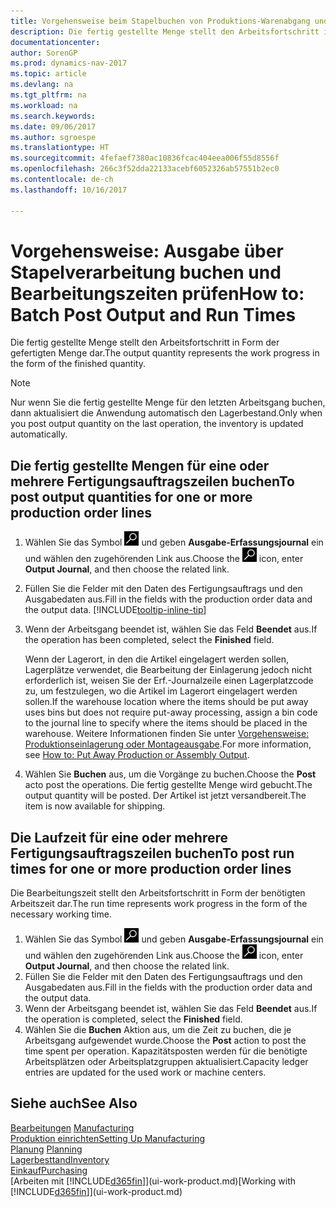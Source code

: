 ```yaml
---
title: Vorgehensweise beim Stapelbuchen von Produktions-Warenabgang und Laufzeiten
description: Die fertig gestellte Menge stellt den Arbeitsfortschritt in Form der gefertigten Menge dar.
documentationcenter: 
author: SorenGP
ms.prod: dynamics-nav-2017
ms.topic: article
ms.devlang: na
ms.tgt_pltfrm: na
ms.workload: na
ms.search.keywords: 
ms.date: 09/06/2017
ms.author: sgroespe
ms.translationtype: HT
ms.sourcegitcommit: 4fefaef7380ac10836fcac404eea006f55d8556f
ms.openlocfilehash: 266c3f52dda22133acebf6052326ab57551b2ec0
ms.contentlocale: de-ch
ms.lasthandoff: 10/16/2017

---
```

# <a name="how-to-batch-post-output-and-run-times"></a><span data-ttu-id="fed0d-103">Vorgehensweise: Ausgabe über Stapelverarbeitung buchen und Bearbeitungszeiten prüfen</span><span class="sxs-lookup"><span data-stu-id="fed0d-103">How to: Batch Post Output and Run Times</span></span>
<span data-ttu-id="fed0d-104">Die fertig gestellte Menge stellt den Arbeitsfortschritt in Form der gefertigten Menge dar.</span><span class="sxs-lookup"><span data-stu-id="fed0d-104">The output quantity represents the work progress in the form of the finished quantity.</span></span>  

> [!NOTE]
> <span data-ttu-id="fed0d-105">Nur wenn Sie die fertig gestellte Menge für den letzten Arbeitsgang buchen, dann aktualisiert die Anwendung automatisch den Lagerbestand.</span><span class="sxs-lookup"><span data-stu-id="fed0d-105">Only when you post output quantity on the last operation, the inventory is updated automatically.</span></span>  

## <a name="to-post-output-quantities-for-one-or-more-production-order-lines"></a><span data-ttu-id="fed0d-106">Die fertig gestellte Mengen für eine oder mehrere Fertigungsauftragszeilen buchen</span><span class="sxs-lookup"><span data-stu-id="fed0d-106">To post output quantities for one or more production order lines</span></span>
1. <span data-ttu-id="fed0d-107">Wählen Sie das Symbol ![Nach Seite oder Bericht suchen](media/ui-search/search_small.png "Nach Seite oder Bericht suchen") und geben **Ausgabe-Erfassungsjournal** ein und wählen den zugehörenden Link aus.</span><span class="sxs-lookup"><span data-stu-id="fed0d-107">Choose the ![Search for Page or Report](media/ui-search/search_small.png "Search for Page or Report icon") icon, enter **Output Journal**, and then choose the related link.</span></span>  
2. <span data-ttu-id="fed0d-108">Füllen Sie die Felder mit den Daten des Fertigungsauftrags und den Ausgabedaten aus.</span><span class="sxs-lookup"><span data-stu-id="fed0d-108">Fill in the fields with the production order data and the output data.</span></span> [!INCLUDE[tooltip-inline-tip](includes/tooltip-inline-tip_md.md)]
3. <span data-ttu-id="fed0d-109">Wenn der Arbeitsgang beendet ist, wählen Sie das Feld **Beendet** aus.</span><span class="sxs-lookup"><span data-stu-id="fed0d-109">If the operation has been completed, select the **Finished** field.</span></span>  

    <span data-ttu-id="fed0d-110">Wenn der Lagerort, in den die Artikel eingelagert werden sollen, Lagerplätze verwendet, die Bearbeitung der Einlagerung jedoch nicht erforderlich ist,  weisen Sie der Erf.-Journalzeile einen Lagerplatzcode zu, um festzulegen, wo die Artikel im Lagerort eingelagert werden sollen.</span><span class="sxs-lookup"><span data-stu-id="fed0d-110">If the warehouse location where the items should be put away uses bins but does not require put-away processing,  assign a bin code to the journal line to specify where the items should be placed in the warehouse.</span></span> <span data-ttu-id="fed0d-111">Weitere Informationen finden Sie unter [Vorgehensweise: Produktionseinlagerung oder Montageausgabe](warehouse-how-to-put-away-production-output.md).</span><span class="sxs-lookup"><span data-stu-id="fed0d-111">For more information, see [How to: Put Away Production or Assembly Output](warehouse-how-to-put-away-production-output.md).</span></span>  

4. <span data-ttu-id="fed0d-112">Wählen Sie **Buchen** aus, um die Vorgänge zu buchen.</span><span class="sxs-lookup"><span data-stu-id="fed0d-112">Choose the **Post** acto post the operations.</span></span> <span data-ttu-id="fed0d-113">Die fertig gestellte Menge wird gebucht.</span><span class="sxs-lookup"><span data-stu-id="fed0d-113">The output quantity will be posted.</span></span> <span data-ttu-id="fed0d-114">Der Artikel ist jetzt versandbereit.</span><span class="sxs-lookup"><span data-stu-id="fed0d-114">The item is now available for shipping.</span></span>  

## <a name="to-post-run-times-for-one-or-more-production-order-lines"></a><span data-ttu-id="fed0d-115">Die Laufzeit für eine oder mehrere Fertigungsauftragszeilen buchen</span><span class="sxs-lookup"><span data-stu-id="fed0d-115">To post run times for one or more production order lines</span></span>
<span data-ttu-id="fed0d-116">Die Bearbeitungszeit stellt den Arbeitsfortschritt in Form der benötigten Arbeitszeit dar.</span><span class="sxs-lookup"><span data-stu-id="fed0d-116">The run time represents work progress in the form of the necessary working time.</span></span>    

1.  <span data-ttu-id="fed0d-117">Wählen Sie das Symbol ![Nach Seite oder Bericht suchen](media/ui-search/search_small.png "Nach Seite oder Bericht suchen") und geben **Ausgabe-Erfassungsjournal** ein und wählen den zugehörenden Link aus.</span><span class="sxs-lookup"><span data-stu-id="fed0d-117">Choose the ![Search for Page or Report](media/ui-search/search_small.png "Search for Page or Report icon") icon, enter **Output Journal**, and then choose the related link.</span></span>  
2. <span data-ttu-id="fed0d-118">Füllen Sie die Felder mit den Daten des Fertigungsauftrags und den Ausgabedaten aus.</span><span class="sxs-lookup"><span data-stu-id="fed0d-118">Fill in the fields with the production order data and the output data.</span></span>  
3.  <span data-ttu-id="fed0d-119">Wenn der Arbeitsgang beendet ist, wählen Sie das Feld **Beendet** aus.</span><span class="sxs-lookup"><span data-stu-id="fed0d-119">If the operation is completed, select the **Finished** field.</span></span>  
4. <span data-ttu-id="fed0d-120">Wählen Sie die **Buchen** Aktion aus, um die Zeit zu buchen, die je Arbeitsgang aufgewendet wurde.</span><span class="sxs-lookup"><span data-stu-id="fed0d-120">Choose the **Post** action to post the time spent per operation.</span></span> <span data-ttu-id="fed0d-121">Kapazitätsposten werden für die benötigte Arbeitsplätzen oder Arbeitsplatzgruppen aktualisiert.</span><span class="sxs-lookup"><span data-stu-id="fed0d-121">Capacity ledger entries are updated for the used work or machine centers.</span></span>

## <a name="see-also"></a><span data-ttu-id="fed0d-122">Siehe auch</span><span class="sxs-lookup"><span data-stu-id="fed0d-122">See Also</span></span>  
<span data-ttu-id="fed0d-123">[Bearbeitungen](production-manage-manufacturing.md)  </span><span class="sxs-lookup"><span data-stu-id="fed0d-123">[Manufacturing](production-manage-manufacturing.md)  </span></span>  
[<span data-ttu-id="fed0d-124">Produktion einrichten</span><span class="sxs-lookup"><span data-stu-id="fed0d-124">Setting Up Manufacturing</span></span>](production-configure-production-processes.md)  
<span data-ttu-id="fed0d-125">[Planung](production-planning.md)    </span><span class="sxs-lookup"><span data-stu-id="fed0d-125">[Planning](production-planning.md)    </span></span>  
[<span data-ttu-id="fed0d-126">Lagerbesttand</span><span class="sxs-lookup"><span data-stu-id="fed0d-126">Inventory</span></span>](inventory-manage-inventory.md)  
[<span data-ttu-id="fed0d-127">Einkauf</span><span class="sxs-lookup"><span data-stu-id="fed0d-127">Purchasing</span></span>](purchasing-manage-purchasing.md)  
<span data-ttu-id="fed0d-128">[Arbeiten mit [!INCLUDE[d365fin](includes/d365fin_md.md)]](ui-work-product.md)</span><span class="sxs-lookup"><span data-stu-id="fed0d-128">[Working with [!INCLUDE[d365fin](includes/d365fin_md.md)]](ui-work-product.md)</span></span>

